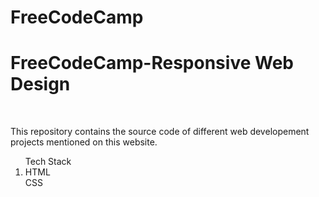 # FreeCodeCamp
<h1>FreeCodeCamp-Responsive Web Design</h1><br>
<p>This repository contains the source code of different web developement projects mentioned on this website.<p>
<ol>Tech Stack
  <li>HTML</li>
  </li>CSS</li>
  </ol>
  
